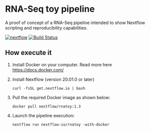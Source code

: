 RNA-Seq toy pipeline 
======================

A proof of concept of a RNA-Seq pipeline intended to show Nextflow
scripting and reproducibility capabilities.

[![nextflow](https://img.shields.io/badge/nextflow-%E2%89%A50.24.0-brightgreen.svg)](http://nextflow.io)
[![Build Status](https://travis-ci.org/nextflow-io/rnatoy.svg?branch=master)](https://travis-ci.org/nextflow-io/rnatoy)

How execute it
----------------

1) Install Docker on your computer. Read more here https://docs.docker.com/

2) Install Nextflow (version 20.01.0 or later)

    `curl -fsSL get.nextflow.io | bash`

3) Pull the required Docker image as shown below: 

    `docker pull nextflow/rnatoy:1.3`


4) Launch the pipeline execution: 

    `nextflow run nextflow-io/rnatoy -with-docker` 
    
    
